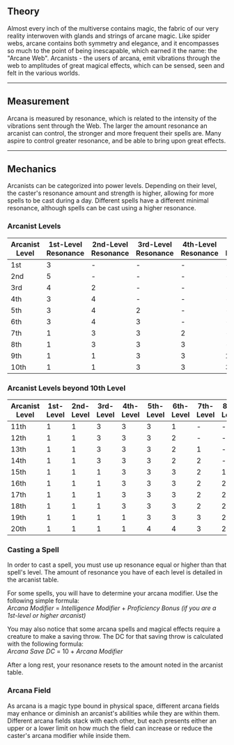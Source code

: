 ## Theory
 
Almost every inch of the multiverse contains magic, the fabric of our very reality interwoven with glands and strings of arcane magic. Like spider webs, arcane contains both symmetry and elegance, and it encompasses so much to the point of being inescapable, which earned it the name: the "Arcane Web". Arcanists - the users of arcana, emit vibrations through the web to amplitudes of great magical effects, which can be sensed, seen and felt in the various worlds.
   
- - -
## Measurement
 
Arcana is measured by resonance, which is related to the intensity of the vibrations sent through the Web. The larger the amount resonance an arcanist can control, the stronger and more frequent their spells are. Many aspire to control greater resonance, and be able to bring upon great effects.
   
 - - -
## Mechanics
 
Arcanists can be categorized into power levels. Depending on their level, the caster's resonance amount and strength is higher, allowing for more spells to be cast during a day. Different spells have a different minimal resonance, although spells can be cast using a higher resonance.
 
### Arcanist Levels
 
| **Arcanist Level** | **1st-Level Resonance** | **2nd-Level Resonance** | **3rd-Level Resonance** | **4th-Level Resonance** | **5th-Level Resonance** |
| ------------------ | ----------------------- | ----------------------- | ----------------------- | ----------------------- | ----------------------- |
| 1st                | 3                       | -                       | -                       | -                       | -                       |
| 2nd                | 5                       | -                       | -                       | -                       | -                       |
| 3rd                | 4                       | 2                       | -                       | -                       | -                       |
| 4th                | 3                       | 4                       | -                       | -                       | -                       |
| 5th                | 3                       | 4                       | 2                       | -                       | -                       |
| 6th                | 3                       | 4                       | 3                       | -                       | -                       |
| 7th                | 1                       | 3                       | 3                       | 2                       | -                       |
| 8th                | 1                       | 3                       | 3                       | 3                       | -                       |
| 9th                | 1                       | 1                       | 3                       | 3                       | 2                       |
| 10th               | 1                       | 1                       | 3                       | 3                       | 3                       |
 
### Arcanist Levels beyond 10th Level
 
| **Arcanist Level** | **1st-Level** | **2nd-Level** | **3rd-Level** | **4th-Level** | **5th-Level** | **6th-Level** | **7th-Level** | **8th-Level** | **9th-Level** | **10th-Level** |
| ------------------ | ------------- | ------------- | ------------- | ------------- | ------------- | ------------- | ------------- | ------------- | ------------- | -------------- |
| 11th               | 1             | 1             | 3             | 3             | 3             | 1             | -             | -             | -             | -              |
| 12th               | 1             | 1             | 3             | 3             | 3             | 2             | -             | -             | -             | -              |
| 13th               | 1             | 1             | 3             | 3             | 3             | 2             | 1             | -             | -             | -              |
| 14th               | 1             | 1             | 3             | 3             | 3             | 2             | 2             | -             | -             | -              |
| 15th               | 1             | 1             | 1             | 3             | 3             | 3             | 2             | 1             | -             | -              |
| 16th               | 1             | 1             | 1             | 3             | 3             | 3             | 2             | 2             | -             | -              |
| 17th               | 1             | 1             | 1             | 3             | 3             | 3             | 2             | 2             | 1             | -              |
| 18th               | 1             | 1             | 1             | 3             | 3             | 3             | 2             | 2             | 2             | -              |
| 19th               | 1             | 1             | 1             | 1             | 3             | 3             | 3             | 2             | 2             | 1              |
| 20th               | 1             | 1             | 1             | 1             | 4             | 4             | 3             | 2             | 2             | 1              |
 
### Casting a Spell
 
In order to cast a spell, you must use up resonance equal or higher than that spell's level. The amount of resonance you have of each level is detailed in the arcanist table.
 
For some spells, you will have to determine your arcana modifier. Use the following simple formula:  
_Arcana Modifier_ = _Intelligence Modifier_ + _Proficiency Bonus (if you are a 1st-level or higher arcanist)_
 
You may also notice that some arcana spells and magical effects require a creature to make a saving throw. The DC for that saving throw is calculated with the following formula:  
_Arcana Save DC_ = 10 + _Arcana Modifier_
 
After a long rest, your resonance resets to the amount noted in the arcanist table.
 
### Arcana Field
 
As arcana is a magic type bound in physical space, different arcana fields may enhance or diminish an arcanist's abilities while they are within them. Different arcana fields stack with each other, but each presents either an upper or a lower limit on how much the field can increase or reduce the caster's arcana modifier while inside them.